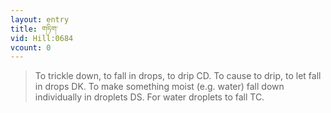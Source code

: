 ```yaml
---
layout: entry
title: གཏིག་
vid: Hill:0684
vcount: 0
---
```

> To trickle down, to fall in drops, to drip CD\. To cause to drip, to let fall in drops DK\. To make something moist (e\.g\. water) fall down individually in droplets DS\. For water droplets to fall TC\.



